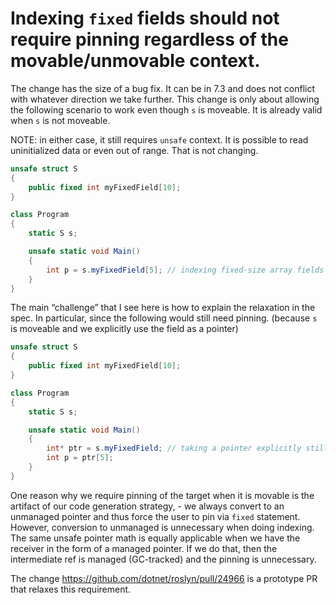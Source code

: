 
# Indexing `fixed` fields should not require pinning regardless of the movable/unmovable context. #

The change has the size of a bug fix. It can be in 7.3 and does not conflict with whatever direction we take further.
This change is only about allowing the following scenario to work even though `s` is moveable. It is already valid when `s` is not moveable. 

NOTE: in either case, it still requires `unsafe` context. It is possible to read uninitialized data or even out of range. That is not changing.

```C#
unsafe struct S
{
    public fixed int myFixedField[10];
}

class Program
{
    static S s;

    unsafe static void Main()
    {
        int p = s.myFixedField[5]; // indexing fixed-size array fields would be ok
    }
}
```

The main “challenge” that I see here is how to explain the relaxation in the spec. 
In particular, since the following would still need pinning. 
(because `s` is moveable and we explicitly use the field as a pointer)

```C#
unsafe struct S
{
    public fixed int myFixedField[10];
}

class Program
{
    static S s;

    unsafe static void Main()
    {
        int* ptr = s.myFixedField; // taking a pointer explicitly still requires pinning.
        int p = ptr[5];
    }
}
```

One reason why we require pinning of the target when it is movable is the artifact of our code generation strategy, - we always convert to an unmanaged pointer and thus force the user to pin via `fixed` statement. However, conversion to unmanaged is unnecessary when doing indexing. The same unsafe pointer math is equally applicable when we have the receiver in the form of a managed pointer. If we do that, then the intermediate ref is managed (GC-tracked) and the pinning is unnecessary.

The change https://github.com/dotnet/roslyn/pull/24966 is a prototype PR that relaxes this requirement.


